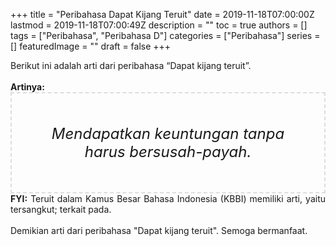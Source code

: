 +++
title = "Peribahasa Dapat Kijang Teruit"
date = 2019-11-18T07:00:00Z
lastmod = 2019-11-18T07:00:49Z
description = ""
toc = true
authors = []
tags = ["Peribahasa", "Peribahasa D"]
categories = ["Peribahasa"]
series = []
featuredImage = ""
draft = false
+++

<div dir="ltr" style="text-align: left;" trbidi="on"><div style="text-align: justify;">Berikut ini adalah arti dari peribahasa “Dapat kijang teruit”.</div><br /><div style="text-align: justify;"><b>Artinya:</b></div><div style="border: 2px dashed #ddd; font-size: 24px; height: auto; margin: 0 auto; padding: 50px; text-align: center; width: auto;"><i>Mendapatkan keuntungan tanpa harus bersusah-payah.</i></div><div style="text-align: justify;"><b>FYI:</b> Teruit dalam Kamus Besar Bahasa Indonesia (KBBI) memiliki arti, yaitu tersangkut; terkait pada.</div><br /><div style="text-align: justify;">Demikian arti dari peribahasa "Dapat kijang teruit". Semoga bermanfaat.</div></div>

